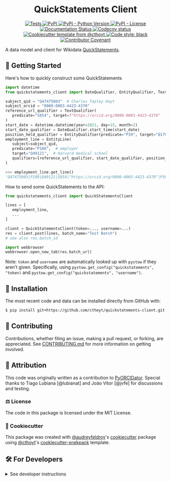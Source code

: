 <!--
<p align="center">
  <img src="https://github.com/cthoyt/quickstatements-client/raw/main/docs/source/logo.png" height="150">
</p>
-->

<h1 align="center">
  QuickStatements Client
</h1>

<p align="center">
    <a href="https://github.com/cthoyt/quickstatements-client/actions?query=workflow%3ATests">
        <img alt="Tests" src="https://github.com/cthoyt/quickstatements-client/workflows/Tests/badge.svg" />
    </a>
    <a href="https://pypi.org/project/quickstatements_client">
        <img alt="PyPI" src="https://img.shields.io/pypi/v/quickstatements_client" />
    </a>
    <a href="https://pypi.org/project/quickstatements_client">
        <img alt="PyPI - Python Version" src="https://img.shields.io/pypi/pyversions/quickstatements_client" />
    </a>
    <a href="https://github.com/cthoyt/quickstatements-client/blob/main/LICENSE">
        <img alt="PyPI - License" src="https://img.shields.io/pypi/l/quickstatements_client" />
    </a>
    <a href='https://quickstatements_client.readthedocs.io/en/latest/?badge=latest'>
        <img src='https://readthedocs.org/projects/quickstatements_client/badge/?version=latest' alt='Documentation Status' />
    </a>
    <a href="https://codecov.io/gh/cthoyt/quickstatements-client/branch/main">
        <img src="https://codecov.io/gh/cthoyt/quickstatements-client/branch/main/graph/badge.svg" alt="Codecov status" />
    </a>  
    <a href="https://github.com/cthoyt/cookiecutter-python-package">
        <img alt="Cookiecutter template from @cthoyt" src="https://img.shields.io/badge/Cookiecutter-snekpack-blue" /> 
    </a>
    <a href='https://github.com/psf/black'>
        <img src='https://img.shields.io/badge/code%20style-black-000000.svg' alt='Code style: black' />
    </a>
    <a href="https://github.com/cthoyt/quickstatements-client/blob/main/.github/CODE_OF_CONDUCT.md">
        <img src="https://img.shields.io/badge/Contributor%20Covenant-2.1-4baaaa.svg" alt="Contributor Covenant"/>
    </a>
</p>

A data model and client for Wikidata [QuickStatements](https://quickstatements.toolforge.org).

## 💪 Getting Started

Here's how to quickly construct some QuickStatements

```python
import datetime
from quickstatements_client import DateQualifier, EntityQualifier, TextQualifier, EntityLine

subject_qid = "Q47475003"  # Charles Tapley Hoyt
subject_orcid = "0000-0003-4423-4370"
reference_url_qualifier = TextQualifier(
   predicate="S854", target=f"https://orcid.org/0000-0003-4423-4370"
)
start_date = datetime.datetime(year=2021, day=15, month=2)
start_date_qualifier = DateQualifier.start_time(start_date)
position_held_qualifier = EntityQualifier(predicate="P39", target="Q1706722")
employment_line = EntityLine(
   subject=subject_qid,
   predicate="P108",  # employer
   target="Q49121",  # Harvard medical school
   qualifiers=[reference_url_qualifier, start_date_qualifier, position_held_qualifier],
)

>>> employment_line.get_line()
'Q47475003|P108|Q49121|S854|"https://orcid.org/0000-0003-4423-4370"|P580|+2021-02-15T00:00:00Z/11|P39|Q1706722',
```

How to send some QuickStatements to the API:

```python
from quickstatements_client import QuickStatementsClient

lines = [
   employment_line,
   ...
]

client = QuickStatementsClient(token=..., username=...)
res = client.post(lines, batch_name="Test Batch")
# see also res.batch_id

import webbrowser
webbrowser.open_new_tab(res.batch_url)
```

Note: `token` and `username` are automatically looked up with `pystow` if they aren't given.
Specifically, using `pystow.get_config("quickstatements", "token)` and
`pystow.get_config("quickstatements", "username")`.


## 🚀 Installation

<!-- Uncomment this section after your first ``tox -e finish``
The most recent release can be installed from
[PyPI](https://pypi.org/project/quickstatements_client/) with:

```shell
$ pip install quickstatements_client
```
-->

The most recent code and data can be installed directly from GitHub with:

```bash
$ pip install git+https://github.com/cthoyt/quickstatements-client.git
```

## 👐 Contributing

Contributions, whether filing an issue, making a pull request, or forking, are appreciated. See
[CONTRIBUTING.md](https://github.com/cthoyt/quickstatements-client/blob/master/.github/CONTRIBUTING.md) for more information on getting involved.

## 👋 Attribution

This code was originally written as a contribution to [PyORCIDator](https://github.com/lubianat/pyorcidator).
Special thanks to Tiago Lubiana [@lubianat] and João Vitor [@jvfe] for discussions and testing.

### ⚖️ License

The code in this package is licensed under the MIT License.

<!--
### 📖 Citation

Citation goes here!
-->

<!--
### 🎁 Support

This project has been supported by the following organizations (in alphabetical order):

- [Harvard Program in Therapeutic Science - Laboratory of Systems Pharmacology](https://hits.harvard.edu/the-program/laboratory-of-systems-pharmacology/)

-->

<!--
### 💰 Funding

This project has been supported by the following grants:

| Funding Body                                             | Program                                                                                                                       | Grant           |
|----------------------------------------------------------|-------------------------------------------------------------------------------------------------------------------------------|-----------------|
| DARPA                                                    | [Automating Scientific Knowledge Extraction (ASKE)](https://www.darpa.mil/program/automating-scientific-knowledge-extraction) | HR00111990009   |
-->

### 🍪 Cookiecutter

This package was created with [@audreyfeldroy](https://github.com/audreyfeldroy)'s
[cookiecutter](https://github.com/cookiecutter/cookiecutter) package using [@cthoyt](https://github.com/cthoyt)'s
[cookiecutter-snekpack](https://github.com/cthoyt/cookiecutter-snekpack) template.

## 🛠️ For Developers

<details>
  <summary>See developer instructions</summary>

The final section of the README is for if you want to get involved by making a code contribution.

### Development Installation

To install in development mode, use the following:

```bash
$ git clone git+https://github.com/cthoyt/quickstatements-client.git
$ cd quickstatements-client
$ pip install -e .
```

### 🥼 Testing

After cloning the repository and installing `tox` with `pip install tox`, the unit tests in the `tests/` folder can be
run reproducibly with:

```shell
$ tox
```

Additionally, these tests are automatically re-run with each commit in a [GitHub Action](https://github.com/cthoyt/quickstatements-client/actions?query=workflow%3ATests).

### 📖 Building the Documentation

The documentation can be built locally using the following:

```shell
$ git clone git+https://github.com/cthoyt/quickstatements-client.git
$ cd quickstatements-client
$ tox -e docs
$ open docs/build/html/index.html
``` 

The documentation automatically installs the package as well as the `docs`
extra specified in the [`setup.cfg`](setup.cfg). `sphinx` plugins
like `texext` can be added there. Additionally, they need to be added to the
`extensions` list in [`docs/source/conf.py`](docs/source/conf.py).

### 📦 Making a Release

After installing the package in development mode and installing
`tox` with `pip install tox`, the commands for making a new release are contained within the `finish` environment
in `tox.ini`. Run the following from the shell:

```shell
$ tox -e finish
```

This script does the following:

1. Uses [Bump2Version](https://github.com/c4urself/bump2version) to switch the version number in the `setup.cfg`,
   `src/quickstatements_client/version.py`, and [`docs/source/conf.py`](docs/source/conf.py) to not have the `-dev` suffix
2. Packages the code in both a tar archive and a wheel using [`build`](https://github.com/pypa/build)
3. Uploads to PyPI using [`twine`](https://github.com/pypa/twine). Be sure to have a `.pypirc` file configured to avoid the need for manual input at this
   step
4. Push to GitHub. You'll need to make a release going with the commit where the version was bumped.
5. Bump the version to the next patch. If you made big changes and want to bump the version by minor, you can
   use `tox -e bumpversion -- minor` after.
</details>
